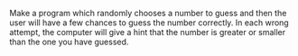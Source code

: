 Make a program which randomly chooses a number to guess and then the user will have a few chances to guess the number correctly.
In each wrong attempt, the computer will give a hint that the number is greater or smaller than the one you have guessed.
